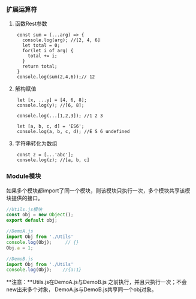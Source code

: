 ### 扩展运算符
1. 函数Rest参数
```
    const sum = (...arg) => {
      console.log(arg); //[2, 4, 6]
      let total = 0;
      for(let i of arg) {
        total += i;
      }
      return total;
    }
    console.log(sum(2,4,6));// 12
```
2. 解构赋值
```
    let [x, ...y] = [4, 6, 8];
    console.log(y); //[6, 8];

    console.log(...[1,2,3]); //1 2 3

    let [a, b, c, d] = 'ES6';
    console.log(a, b, c, d); //E S 6 undefined
```
3. 字符串转化为数组
```
    const z = [...'abc'];
    console.log(z); //[a, b, c]
```
### Module模块
如果多个模块都import了同一个模块，则该模块只执行一次，多个模块共享该模块提供的接口。
```javascript
//Utils.js模块
const obj = new Object();
export default obj;

//DemoA.js
import Obj from './Utils'
console.log(Obj);     // {}
Obj.a = 1;

//DemoB.js
import Obj from './Utils'
console.log(Obj);    //{a:1}
```
**注意：**Utils.js在DemoA.js与DemoB.js 之前执行，并且只执行一次；不会new出来多个对象， DemoA.js与DemoB.js共享同一个obj对象。
